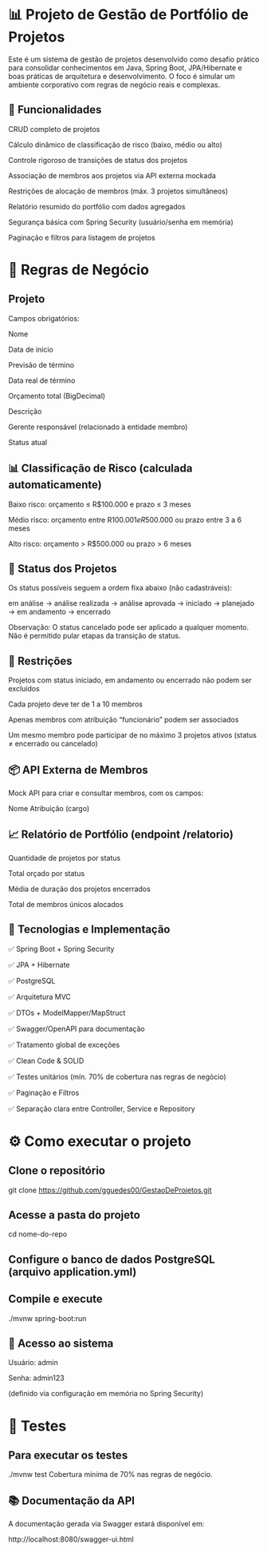 # 📊 Projeto de Gestão de Portfólio de Projetos

Este é um sistema de gestão de projetos desenvolvido como desafio prático para consolidar conhecimentos em Java, Spring Boot, JPA/Hibernate e boas práticas de arquitetura e desenvolvimento. O foco é simular um ambiente corporativo com regras de negócio reais e complexas.


## 🚀 Funcionalidades


CRUD completo de projetos

Cálculo dinâmico de classificação de risco (baixo, médio ou alto)

Controle rigoroso de transições de status dos projetos

Associação de membros aos projetos via API externa mockada

Restrições de alocação de membros (máx. 3 projetos simultâneos)

Relatório resumido do portfólio com dados agregados

Segurança básica com Spring Security (usuário/senha em memória)

Paginação e filtros para listagem de projetos

# 🧐 Regras de Negócio


## Projeto

Campos obrigatórios:

Nome

Data de início

Previsão de término

Data real de término

Orçamento total (BigDecimal)

Descrição

Gerente responsável (relacionado à entidade membro)

Status atual


## 📊 Classificação de Risco (calculada automaticamente)

Baixo risco: orçamento ≤ R$100.000 e prazo ≤ 3 meses

Médio risco: orçamento entre R$100.001 e R$500.000 ou prazo entre 3 a 6 meses

Alto risco: orçamento > R$500.000 ou prazo > 6 meses


## 🔄 Status dos Projetos

Os status possíveis seguem a ordem fixa abaixo (não cadastráveis):

em análise → análise realizada → análise aprovada → iniciado → planejado → em andamento → encerrado

Observação: O status cancelado pode ser aplicado a qualquer momento.
Não é permitido pular etapas da transição de status.


## 🔐 Restrições

Projetos com status iniciado, em andamento ou encerrado não podem ser excluídos

Cada projeto deve ter de 1 a 10 membros

Apenas membros com atribuição “funcionário” podem ser associados

Um mesmo membro pode participar de no máximo 3 projetos ativos (status ≠ encerrado ou cancelado)


## 📦 API Externa de Membros

Mock API para criar e consultar membros, com os campos:

Nome
Atribuição (cargo)


## 📈 Relatório de Portfólio (endpoint /relatorio)

Quantidade de projetos por status

Total orçado por status

Média de duração dos projetos encerrados

Total de membros únicos alocados


## 🧱 Tecnologias e Implementação


✅ Spring Boot + Spring Security

✅ JPA + Hibernate

✅ PostgreSQL

✅ Arquitetura MVC

✅ DTOs + ModelMapper/MapStruct

✅ Swagger/OpenAPI para documentação

✅ Tratamento global de exceções

✅ Clean Code & SOLID

✅ Testes unitários (mín. 70% de cobertura nas regras de negócio)

✅ Paginação e Filtros

✅ Separação clara entre Controller, Service e Repository


# ⚙️ Como executar o projeto


## Clone o repositório
git clone https://github.com/gguedes00/GestaoDeProjetos.git

## Acesse a pasta do projeto
cd nome-do-repo

## Configure o banco de dados PostgreSQL (arquivo application.yml)

## Compile e execute
./mvnw spring-boot:run


## 🔐 Acesso ao sistema

Usuário: admin

Senha: admin123

(definido via configuração em memória no Spring Security)


# 🧪 Testes


## Para executar os testes

./mvnw test
Cobertura mínima de 70% nas regras de negócio.

## 📚 Documentação da API

A documentação gerada via Swagger estará disponível em:

http://localhost:8080/swagger-ui.html
